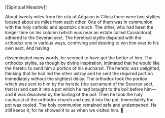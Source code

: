 [[Spiritual Meadow]]
 
About twenty miles from the city of Aégaion in Cilicia there were two stylites located about six miles from each other. One of them was in communion with the holy catholic and apostolic church. The other, who had been the longer time on his column (which was near an estate called Cassiodora) adhered to the Severan sect. The heretical stylite disputed with the orthodox one in various ways, contriving and desiring to win him over to his own sect. And having  
 
disseminated many words, he seemed to have got the better of him. The orthodox stylite, as though by divine inspiration, intimated that he would like the heretic to send him a portion of his eucharist. The heretic was delighted, thinking that he had led the other astray and he sent the required portion immediately without the slightest delay. The orthodox took the portion which was sent to him by the heretic (the sacrament of the Severan sect, that is) and cast it into a pot which he had brought to the boil before him—and it was dissolved by the boiling of the pot. Then he took the holy eucharist of the orthodox church and cast it into the pot. Immediately the pot was cooled. The holy communion remained safe and undampened. He still keeps it, for he showed it to us when we visited him.  
